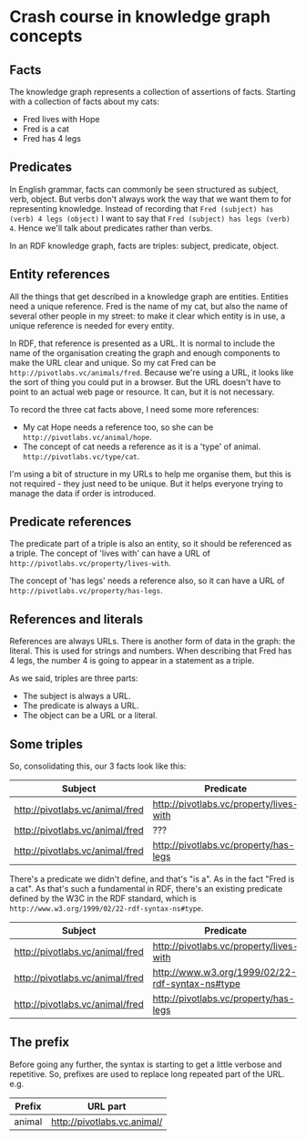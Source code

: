 
# Crash course in knowledge graph concepts

## Facts

The knowledge graph represents a collection of assertions of facts.
Starting with a collection of facts about my cats:

- Fred lives with Hope
- Fred is a cat
- Fred has 4 legs

## Predicates

In English grammar, facts can commonly be seen structured as subject, verb,
object.  But verbs don't always work the way that we want them to
for representing knowledge.  Instead of recording that
`Fred (subject) has (verb) 4 legs (object)` I want to say that
`Fred (subject) has legs (verb) 4`.  Hence we'll talk about predicates
rather than verbs.

In an RDF knowledge graph, facts are triples: subject, predicate,
object.

## Entity references

All the things that get described in a knowledge graph are entities.
Entities need a unique reference.  Fred is the name of my cat, but
also the name of several other people in my street: to make it clear
which entity is in use, a unique reference is needed for every entity.

In RDF, that reference is presented as a URL.  It is normal to include
the name of the organisation creating the graph and enough components
to make the URL clear and unique.  So my cat Fred can be
`http://pivotlabs.vc/animals/fred`.  Because we're using a URL, it looks
like the sort of thing you could put in a browser.  But the URL doesn't
have to point to an actual web page or resource.  It can, but it is
not necessary.

To record the three cat facts above, I need some more references:
- My cat Hope needs a reference too, so she can be
  `http://pivotlabs.vc/animal/hope`.
- The concept of cat needs a reference as it is a 'type' of animal.
  `http://pivotlabs.vc/type/cat`.

I'm using a bit of structure in my URLs to help me organise them, but
this is not required - they just need to be unique.  But it helps everyone
trying to manage the data if order is introduced.

## Predicate references

The predicate part of a triple is also an entity, so it should be
referenced as a triple.  The concept of 'lives with' can have a URL of
`http://pivotlabs.vc/property/lives-with`.

The concept of 'has legs' needs a reference also, so it can have
a URL of `http://pivotlabs.vc/property/has-legs`.

## References and literals

References are always URLs.  There is another form of data in the graph:
the literal.  This is used for strings and numbers.  When describing that
Fred has 4 legs, the number 4 is going to appear in a statement as a triple.

As we said, triples are three parts:
- The subject is always a URL.
- The predicate is always a URL.
- The object can be a URL or a literal.

## Some triples

So, consolidating this, our 3 facts look like this:

| Subject                         | Predicate                               | Object                          |
| ------------------------------- | --------------------------------------- | ------------------------------- |
| http://pivotlabs.vc/animal/fred | http://pivotlabs.vc/property/lives-with | http://pivotlabs.vc/animal/hope |
| http://pivotlabs.vc/animal/fred | ???                                     | http://pivotlabs.vc/type/cat    |
| http://pivotlabs.vc/animal/fred | http://pivotlabs.vc/property/has-legs   | 4                               |

There's a predicate we didn't define, and that's "is a".  As in the
fact "Fred is a cat".  As that's such a fundamental in RDF, there's
an existing predicate defined by the W3C in the RDF standard, which is
`http://www.w3.org/1999/02/22-rdf-syntax-ns#type`.

| Subject                         | Predicate                                       | Object                          |
| ------------------------------- | ----------------------------------------------- | ------------------------------- |
| http://pivotlabs.vc/animal/fred | http://pivotlabs.vc/property/lives-with         | http://pivotlabs.vc/animal/hope |
| http://pivotlabs.vc/animal/fred | http://www.w3.org/1999/02/22-rdf-syntax-ns#type | http://pivotlabs.vc/type/cat    |
| http://pivotlabs.vc/animal/fred | http://pivotlabs.vc/property/has-legs           | 4                               |

## The prefix

Before going any further, the syntax is starting to get a
little verbose and repetitive.  So, prefixes are used to replace long
repeated part of the URL. e.g.

| Prefix               | URL part                                 |
| -------------------- | ---------------------------------------- |
| animal               | http://pivotlabs.vc.animal/              |



